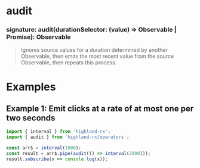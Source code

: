 # audit
### signature: audit(durationSelector: (value) => Observable | Promise): Observable
> Ignores source values for a duration determined by another Observable, then emits the most recent value from the source Observable, then repeats this process.

# Examples
## Example 1: Emit clicks at a rate of at most one per two seconds
```javascript
import { interval } from 'highland-rx';
import { audit } from 'highland-rx/operators';

const arr$ = interval(1000);
const result = arr$.pipe(audit(() => interval(2000)));
result.subscribe(x => console.log(x));
```